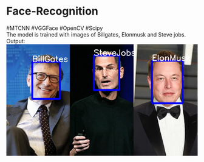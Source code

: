 # Face-Recognition
#MTCNN #VGGFace #OpenCV #Scipy
</br>
The model is trained with images of Billgates, Elonmusk and Steve jobs.
</br>
Output:
</br>
![output](https://github.com/KrishnaPhalgun5168/Face-Recognition/blob/master/output.png)
